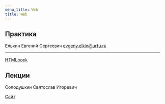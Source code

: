 ```yaml
---
menu_title: Web
title: Web
---
```


## Практика

Елькин Евгений Сергеевич evgeny.elkin@urfu.ru

---

[HTMLbook](http://htmlbook.ru/)



## Лекции

Солодушкин Святослав Игоревич

[Сайт](http://solod.zz.mu/edu/web/)

